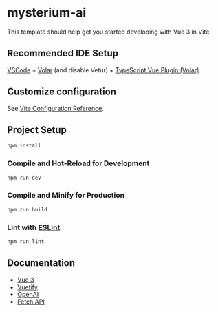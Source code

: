 # mysterium-ai

This template should help get you started developing with Vue 3 in Vite.

## Recommended IDE Setup

[VSCode](https://code.visualstudio.com/) + [Volar](https://marketplace.visualstudio.com/items?itemName=Vue.volar) (and disable Vetur) + [TypeScript Vue Plugin (Volar)](https://marketplace.visualstudio.com/items?itemName=Vue.vscode-typescript-vue-plugin).

## Customize configuration

See [Vite Configuration Reference](https://vitejs.dev/config/).

## Project Setup

```sh
npm install
```

### Compile and Hot-Reload for Development

```sh
npm run dev
```

### Compile and Minify for Production

```sh
npm run build
```

### Lint with [ESLint](https://eslint.org/)

```sh
npm run lint
```

## Documentation
- [Vue 3](https://vuejs.org/guide/introduction.html)
- [Vuetify](https://vuetifyjs.com/en/components/all/)
- [OpenAI](https://platform.openai.com/docs/api-reference/images)
- [Fetch API](https://developer.mozilla.org/en-US/docs/Web/API/Fetch_API/Using_Fetch)